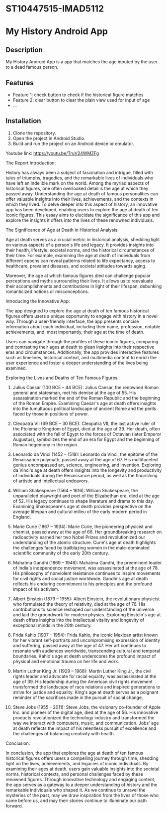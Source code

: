 # ST10447515-IMAD5112
# My History Android App


## Description

My History Android App is a app that matches the age inputed by the user to a dead famous person.

## Features

- Feature 1: check button to check if the historical figure matches
- Feature 2: clear button to clear the plain view used for input of age
- ...

## Installation

1. Clone the repository.
2. Open the project in Android Studio.
3. Build and run the project on an Android device or emulator.

Youtube link: https://youtu.be/TruV24WMZFg

The Report
Introduction:

History has always been a subject of fascination and intrigue, filled with tales of triumphs, tragedies, and the remarkable lives of individuals who have left an indelible mark on the world. Among the myriad aspects of historical figures, one often overlooked detail is the age at which they passed away. Understanding the age at death of famous personalities can offer valuable insights into their lives, achievements, and the contexts in which they lived. To delve deeper into this aspect of history, an innovative app has been developed, enabling users to explore the age at death of ten iconic figures. This essay aims to elucidate the significance of this app and explore the insights it offers into the lives of these renowned individuals.

The Significance of Age at Death in Historical Analysis:

Age at death serves as a crucial metric in historical analysis, shedding light on various aspects of a person's life and legacy. It provides insights into their health, lifestyle, societal norms, and the historical circumstances of their time. For example, examining the age at death of individuals from different epochs can reveal patterns related to life expectancy, access to healthcare, prevalent diseases, and societal attitudes towards aging.

Moreover, the age at which famous figures died can challenge popular perceptions and myths surrounding their lives. It allows us to reevaluate their accomplishments and contributions in light of their lifespan, debunking romanticized notions or misconceptions.

Introducing the Innovative App:

The app designed to explore the age at death of ten famous historical figures offers users a unique opportunity to engage with history in a novel way. Through a user-friendly interface, the app presents concise information about each individual, including their name, profession, notable achievements, and, most importantly, their age at the time of death.

Users can navigate through the profiles of these iconic figures, comparing and contrasting their ages at death to glean insights into their respective eras and circumstances. Additionally, the app provides interactive features such as timelines, historical context, and multimedia content to enrich the user experience and foster a deeper understanding of the lives being examined.

Exploring the Lives and Deaths of Ten Famous Figures:

1. Julius Caesar (100 BCE – 44 BCE):
Julius Caesar, the renowned Roman general and statesman, met his demise at the age of 55. His assassination marked the end of the Roman Republic and the beginning of the Roman Empire. Examining Caesar's age at death offers insights into the tumultuous political landscape of ancient Rome and the perils faced by those in positions of power.

2. Cleopatra VII (69 BCE – 30 BCE):
Cleopatra VII, the last active ruler of the Ptolemaic Kingdom of Egypt, died at the age of 39. Her death, often associated with the fall of Egypt to the forces of Octavian (later Emperor Augustus), symbolizes the end of an era for Egypt and the beginning of Roman hegemony in the region.

3. Leonardo da Vinci (1452 – 1519):
Leonardo da Vinci, the epitome of the Renaissance polymath, passed away at the age of 67. His multifaceted genius encompassed art, science, engineering, and invention. Exploring da Vinci's age at death offers insights into the longevity and productivity of individuals during the Renaissance period, as well as the flourishing of artistic and intellectual endeavors.

4. William Shakespeare (1564 – 1616):
William Shakespeare, the unparalleled playwright and poet of the Elizabethan era, died at the age of 52. His legacy continues to shape literature and drama to this day. Examining Shakespeare's age at death provides perspective on the average lifespan and cultural milieu of the early modern period in England.

5. Marie Curie (1867 – 1934):
Marie Curie, the pioneering physicist and chemist, passed away at the age of 66. Her groundbreaking research on radioactivity earned her two Nobel Prizes and revolutionized our understanding of the atomic structure. Curie's age at death highlights the challenges faced by trailblazing women in the male-dominated scientific community of the early 20th century.

6. Mahatma Gandhi (1869 – 1948):
Mahatma Gandhi, the preeminent leader of India's independence movement, was assassinated at the age of 78. His philosophy of nonviolent resistance continues to inspire movements for civil rights and social justice worldwide. Gandhi's age at death reflects his enduring commitment to his principles and the profound impact of his activism.

7. Albert Einstein (1879 – 1955):
Albert Einstein, the revolutionary physicist who formulated the theory of relativity, died at the age of 76. His contributions to science reshaped our understanding of the universe and laid the groundwork for modern physics. Exploring Einstein's age at death offers insights into the intellectual vitality and longevity of exceptional minds in the 20th century.

8. Frida Kahlo (1907 – 1954):
Frida Kahlo, the iconic Mexican artist known for her vibrant self-portraits and uncompromising expression of identity and suffering, passed away at the age of 47. Her art continues to resonate with audiences worldwide, transcending cultural and temporal boundaries. Kahlo's age at death underscores the profound impact of physical and emotional trauma on her life and work.

9. Martin Luther King Jr. (1929 – 1968):
Martin Luther King Jr., the civil rights leader and advocate for racial equality, was assassinated at the age of 39. His leadership during the American civil rights movement transformed the landscape of race relations and inspired generations to strive for justice and equality. King's age at death serves as a poignant reminder of the sacrifices made in the pursuit of social change.

10. Steve Jobs (1955 – 2011):
Steve Jobs, the visionary co-founder of Apple Inc. and pioneer of the digital age, died at the age of 56. His innovative products revolutionized the technology industry and transformed the way we interact with computers, music, and communication. Jobs' age at death reflects the impact of his relentless pursuit of excellence and the challenges of balancing creativity with health.

Conclusion:

In conclusion, the app that explores the age at death of ten famous historical figures offers users a compelling journey through time, shedding light on the lives, achievements, and legacies of iconic individuals. By examining their ages at death, users gain valuable insights into the societal norms, historical contexts, and personal challenges faced by these renowned figures. Through innovative technology and engaging content, the app serves as a gateway to a deeper understanding of history and the remarkable individuals who shaped it. As we continue to unravel the mysteries of the past, may we draw inspiration from the lives of those who came before us, and may their stories continue to illuminate our path forward.

